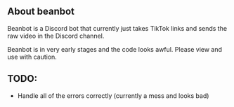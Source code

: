 ## About beanbot

Beanbot is a Discord bot that currently just takes TikTok links and sends the raw video in the Discord channel.

Beanbot is in very early stages and the code looks awful. Please view and use with caution.

## TODO:

- Handle all of the errors correctly (currently a mess and looks bad)
